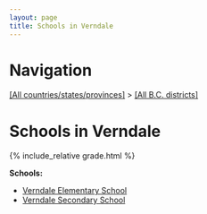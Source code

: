 ```yaml
---
layout: page
title: Schools in Verndale
---
```

# Navigation

[[All countries/states/provinces]](../..) > [[All B.C. districts]](..)

# Schools in Verndale

{% include_relative grade.html %}

**Schools:**

- [Verndale Elementary School](Verndale_Elementary_School.md)
- [Verndale Secondary School](Verndale_Secondary_School.md)

